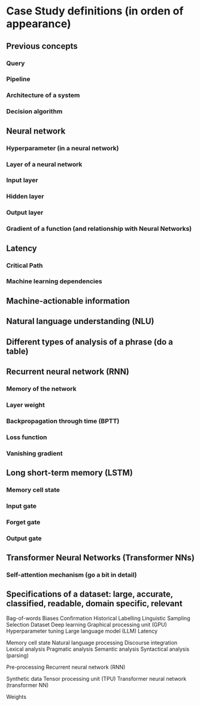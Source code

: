 # Case Study definitions (in orden of appearance) 

## Previous concepts

### Query

### Pipeline 

### Architecture of a system

### Decision algorithm 

## Neural network

### Hyperparameter (in a neural network)

### Layer of a neural network

### Input layer

### Hidden layer

### Output layer

### Gradient of a function (and relationship with Neural Networks)

## Latency

### Critical Path

### Machine learning dependencies

## Machine-actionable information

## Natural language understanding (NLU)


## Different types of analysis of a phrase (do a table)

## Recurrent neural network (RNN)

### Memory of the network

### Layer weight

### Backpropagation through time (BPTT)

### Loss function

### Vanishing gradient

## Long short-term memory (LSTM)

### Memory cell state
### Input gate
### Forget gate
### Output gate 

## Transformer Neural Networks (Transformer NNs)

### Self-attention mechanism (go a bit in detail)


## Specifications of a dataset: large, accurate, classified, readable, domain specific, relevant


Bag-of-words
Biases
  Confirmation
  Historical
  Labelling
  Linguistic
  Sampling
  Selection
Dataset
Deep learning
Graphical processing unit (GPU)
Hyperparameter tuning
Large language model (LLM)
Latency


Memory cell state
Natural language processing
Discourse integration
Lexical analysis
Pragmatic analysis
Semantic analysis
Syntactical analysis (parsing)

Pre-processing
Recurrent neural network (RNN)

Synthetic data
Tensor processing unit (TPU)
Transformer neural network (transformer NN)

Weights
